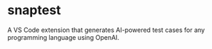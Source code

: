 # snaptest
A VS Code extension that generates AI-powered test cases for any programming language using OpenAI.
